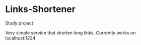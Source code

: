 # Links-Shortener
Study project

Very simple service that shorten long links.
Currently works on localhost:1234
